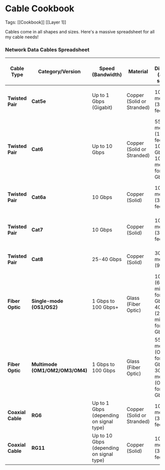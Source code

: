 # Cable Cookbook
Tags: [[Cookbook]] [[Layer 1]]

Cables come in all shapes and sizes. Here's a massive spreadsheet for all my cable needs!
### **Network Data Cables Spreadsheet**

| **Cable Type**    | **Category/Version**            | **Speed (Bandwidth)**                    | **Material**               | **Max Distance (at full speed)**                                | **Connector Type** | **Cable Shielding**        | **Use Case**                 | **Typical Applications**                            | **Cost (Approx.)** |
| ----------------- | ------------------------------- | ---------------------------------------- | -------------------------- | --------------------------------------------------------------- | ------------------ | -------------------------- | ---------------------------- | --------------------------------------------------- | ------------------ |
| **Twisted Pair**  | **Cat5e**                       | Up to 1 Gbps (Gigabit)                   | Copper (Solid or Stranded) | 100 meters (328 feet)                                           | RJ45               | U/UTP (Unshielded)         | Basic Networking             | Home networking, Small Office, Ethernet connections | Low ($)            |
| **Twisted Pair**  | **Cat6**                        | Up to 10 Gbps                            | Copper (Solid or Stranded) | 55 meters (180 feet) for 10 Gbps, 100 meters for 1 Gbps         | RJ45               | U/UTP or F/UTP (Foiled)    | Standard Networking          | Ethernet, Video Streaming, Gaming                   | Medium ($$)        |
| **Twisted Pair**  | **Cat6a**                       | 10 Gbps                                  | Copper (Solid)             | 100 meters (328 feet)                                           | RJ45               | F/UTP or S/FTP (Shielded)  | High-Speed Networking        | Data Centers, High-performance Networking           | High ($$$)         |
| **Twisted Pair**  | **Cat7**                        | 10 Gbps                                  | Copper (Solid)             | 100 meters (328 feet)                                           | GG45 or RJ45       | S/FTP (Shielded Foiled)    | High-End Networking          | Large enterprises, Video over IP, Data Centers      | High ($$$)         |
| **Twisted Pair**  | **Cat8**                        | 25-40 Gbps                               | Copper (Solid)             | 30 meters (98 feet)                                             | RJ45 or TERA       | S/FTP (Shielded Foiled)    | Ultra-High-Speed Networking  | Data Centers, Server Farms                          | Very High ($$$$)   |
| **Fiber Optic**   | **Single-mode (OS1/OS2)**       | 1 Gbps to 100 Gbps+                      | Glass (Fiber Optic)        | 10 km (6.2 miles) for 10 Gbps, 40 km (24.8 miles) for 100 Gbps+ | LC, SC, MTP/MPO    | No shielding (Light-based) | Long-Distance Networking     | Internet Backbone, Large Data Networks              | Very High ($$$$)   |
| **Fiber Optic**   | **Multimode (OM1/OM2/OM3/OM4)** | 1 Gbps to 100 Gbps                       | Glass (Fiber Optic)        | 550 meters (OM3) for 10 Gbps, 300 meters (OM4) for 40 Gbps      | LC, SC, MTP/MPO    | No shielding (Light-based) | Medium to Long-Distance      | Data Centers, Campus Networks                       | Medium ($$-$$$)    |
| **Coaxial Cable** | **RG6**                         | Up to 1 Gbps (depending on signal type)  | Copper (Solid or Stranded) | 100 meters (328 feet)                                           | F-type or BNC      | Shielded (Foil + Braided)  | Cable TV, Internet           | Video/TV Signals, Broadband Internet                | Low ($)            |
| **Coaxial Cable** | **RG11**                        | Up to 10 Gbps (depending on signal type) | Copper (Solid)             | 100 meters (328 feet)                                           | F-type or BNC      | Shielded (Foil + Braided)  | Higher-Performance Broadband | Longer distances for internet, TV                   | Medium ($$)        |